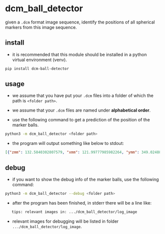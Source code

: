 # dcm_ball_detector
given a `.dcm` format image sequence, identify the positions of all spherical markers from this image sequence.

## install

- it is recommended that this module should be installed in a python virtual environment (venv).

```bash
pip install dcm-ball-detector
```

## usage

- we assume that you have put your `.dcm` files into a folder of which the path is `<folder path>`.

- we assume that your `.dcm` files are named under **alphabetical order**.

- use the following command to get a prediction of the position of the marker balls.

```bash
python3 -m dcm_ball_detector <folder path>
```

- the program will output something like below to stdout:

```json
[{"zmm": 132.5840302807579, "xmm": 121.99777985982264, "ymm": 349.02488432862555}, {"zmm": 161.7956332082969, "xmm": 175.8402398543241, "ymm": 331.0029681581956}, {"zmm": 176.0079302709168, "xmm": 108.66976835102449, "ymm": 388.61439982471455}, {"zmm": 201.8262056427377, "xmm": 169.0084087325416, "ymm": 364.3212735729133}]
```

## debug

- if you want to show the debug info of the marker balls, use the following command:

```bash
python3 -m dcm_ball_detector --debug <folder path>
```

- after the program has been finished, in stderr there will be a line like:

```bash
   tips: relevant images in: .../dcm_ball_detector/log_image
```

- relevant images for debugging will be listed in folder `.../dcm_ball_detector/log_image`.
